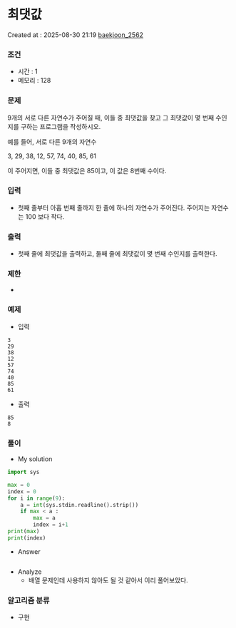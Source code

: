 # 최댓값
Created at : 2025-08-30 21:19
[baekjoon_2562](https://www.acmicpc.net/problem/2562)
### 조건
- 시간 : 1
- 메모리 : 128
### 문제
9개의 서로 다른 자연수가 주어질 때, 이들 중 최댓값을 찾고 그 최댓값이 몇 번째 수인지를 구하는 프로그램을 작성하시오.

예를 들어, 서로 다른 9개의 자연수

3, 29, 38, 12, 57, 74, 40, 85, 61

이 주어지면, 이들 중 최댓값은 85이고, 이 값은 8번째 수이다.
### 입력
- 첫째 줄부터 아홉 번째 줄까지 한 줄에 하나의 자연수가 주어진다. 주어지는 자연수는 100 보다 작다.
### 출력
- 첫째 줄에 최댓값을 출력하고, 둘째 줄에 최댓값이 몇 번째 수인지를 출력한다.
### 제한
- 
### 예제
- 입력
```
3
29
38
12
57
74
40
85
61
```
- 출력
```
85
8
``` 

### 풀이
- My solution
```python
import sys

max = 0
index = 0
for i in range(9):
    a = int(sys.stdin.readline().strip())
    if max < a :
        max = a
        index = i+1
print(max)
print(index)
```

- Answer
```python

```

- Analyze
	- 배열 문제인데 사용하지 않아도 될 것 같아서 이리 풀어보았다.
### 알고리즘 분류
- 구현